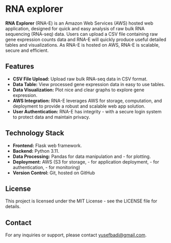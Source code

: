 # RNA explorer

**RNA Explorer** (RNA-E) is an Amazon Web Services (AWS) hosted web application, designed for quick and easy analysis of raw bulk RNA sequencing (RNA-seq) data. Users can upload a CSV file containing raw  gene expression counts data and RNA-E will quickly produce useful detailed tables and visualizations. As RNA-E is hosted on AWS, RNA-E is scalable, secure and efficient.

## Features

- **CSV File Upload:** Upload raw bulk RNA-seq data in CSV format.
- **Data Table:** View processed gene expression data in easy to use tables.
- **Data Visualization:** Plot nice and clear graphs to explore gene expression.
- **AWS Integration:** RNA-E leverages AWS for storage, computation, and deployment to provide a robust and scalable web app solution.
- **User Authentication:** RNA-E has integrity - with a secure login system to protect data and maintain privacy.

## Technology Stack

- **Frontend:** Flask web framework.
- **Backend:** Python 3.11.
- **Data Processing:** Pandas for data manipulation and - for plotting.
- **Deployment:** AWS (S3 for storage, - for application deployment, - for authentication, - for monitoring)
- **Version Control:** Git, hosted on GitHub

## License
This project is licensed under the MIT License - see the LICENSE file for details.

## Contact
For any inquiries or support, please contact yusefbadi@gmail.com.
